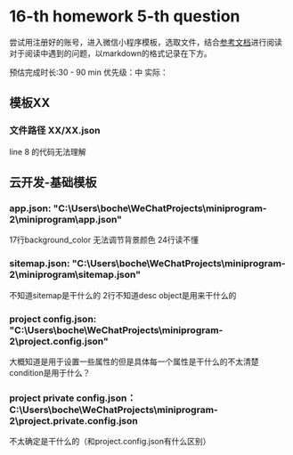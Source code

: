 # 16-th homework 5-th question

尝试用注册好的账号，进入微信小程序模板，选取文件，结合[参考文档](https://developers.weixin.qq.com/miniprogram/dev/reference/)进行阅读
对于阅读中遇到的问题，以markdown的格式记录在下方。

预估完成时长:30 - 90 min
优先级：中
实际：

## 模板XX
### 文件路径 XX/XX.json

line 8 的代码无法理解

## 云开发-基础模板
### app.json: "C:\Users\boche\WeChatProjects\miniprogram-2\miniprogram\app.json"
17行background_color 无法调节背景颜色
24行读不懂

### sitemap.json: "C:\Users\boche\WeChatProjects\miniprogram-2\miniprogram\sitemap.json"
不知道sitemap是干什么的
2行不知道desc object是用来干什么的

### project config.json: "C:\Users\boche\WeChatProjects\miniprogram-2\project.config.json"
大概知道是用于设置一些属性的但是具体每一个属性是干什么的不太清楚
condition是用于什么？

### project private config.json： C:\Users\boche\WeChatProjects\miniprogram-2\project.private.config.json
不太确定是干什么的（和project.config.json有什么区别）
